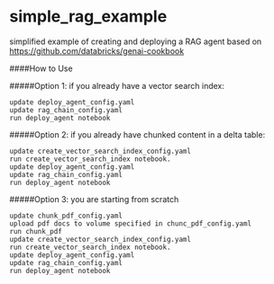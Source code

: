 # simple_rag_example
simplified example of creating and deploying a RAG agent based on https://github.com/databricks/genai-cookbook

####How to Use

#####Option 1:
if you already have a vector search index:
```
update deploy_agent_config.yaml 
update rag_chain_config.yaml 
run deploy_agent notebook
```

#####Option 2:
if you already have chunked content in a delta table:
```
update create_vector_search_index_config.yaml
run create_vector_search_index notebook.
update deploy_agent_config.yaml 
update rag_chain_config.yaml 
run deploy_agent notebook
```

#####Option 3:
you are starting from scratch
```
update chunk_pdf_config.yaml
upload pdf docs to volume specified in chunc_pdf_config.yaml
run chunk_pdf
update create_vector_search_index_config.yaml
run create_vector_search_index notebook.
update deploy_agent_config.yaml 
update rag_chain_config.yaml 
run deploy_agent notebook
```
